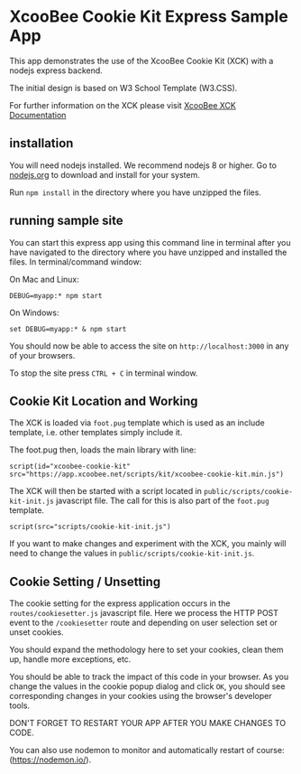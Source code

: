 # XcooBee Cookie Kit Express Sample App

This app demonstrates the use of the XcooBee Cookie Kit (XCK) with a nodejs express backend.

The initial design is based on W3 School Template (W3.CSS).

For further information on the XCK please visit [XcooBee XCK Documentation](https://www.xcoobee.com/docs/developer-documentation/plugins/xcoobee-cookie-kit/)



## installation

You will need nodejs installed. We recommend nodejs 8 or higher. Go to [nodejs.org](https://nodejs.org) to download and install for your system.

Run `npm install` in the directory where you have unzipped the files.


## running sample site

You can start this express app using this command line in terminal after you have navigated to the directory where you have unzipped and installed the files. In terminal/command window:

On Mac and Linux:

```
DEBUG=myapp:* npm start

```

On Windows:

```
set DEBUG=myapp:* & npm start
```

You should now be able to access the site on `http://localhost:3000` in any of your browsers.


To stop the site press `CTRL + C` in terminal window.


## Cookie Kit Location and Working

The XCK is loaded via `foot.pug` template which is used as an include template, i.e. other templates simply include it.

The foot.pug then, loads the main library with line:

```
script(id="xcoobee-cookie-kit" src="https://app.xcoobee.net/scripts/kit/xcoobee-cookie-kit.min.js")
```

The XCK will then be started with a script located in `public/scripts/cookie-kit-init.js` javascript file.
The call for this is also part of the `foot.pug` template.

```
script(src="scripts/cookie-kit-init.js")
```

If you want to make changes and experiment with the XCK, you mainly will need to change the values in `public/scripts/cookie-kit-init.js`.


## Cookie Setting / Unsetting

The cookie setting for the express application occurs in the `routes/cookiesetter.js` javascript file. Here we process the HTTP POST event to the `/cookiesetter` route and depending on user selection set or unset cookies.

You should expand the methodology here to set your cookies, clean them up, handle more exceptions, etc.

You should be able to track the impact of this code in your browser. As you change the values in the cookie popup dialog and click `OK`, you should see corresponding changes in your cookies using the browser's developer tools.

DON'T FORGET TO RESTART YOUR APP AFTER YOU MAKE CHANGES TO CODE.

You can also use nodemon to monitor and automatically restart of course: (https://nodemon.io/).
